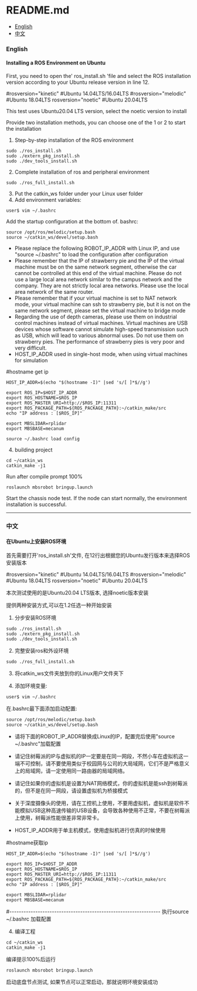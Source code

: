 # README.md

- [English](#english)
- [中文](#中文)



### English

#### Installing a ROS Environment on Ubuntu

First, you need to open the' ros_install.sh 'file and select the ROS installation version according to your Ubuntu release version in line 12.

#rosversion="kinetic" #Ubuntu 14.04LTS/16.04LTS
#rosversion="melodic" #Ubuntu 18.04LTS
rosversion="noetic" #Ubuntu 20.04LTS

This test uses Ubuntu20.04 LTS version, select the noetic version to install



Provide two installation methods, you can choose one of the 1 or 2 to start the installation

1. Step-by-step installation of the ROS environment

```shell
sudo ./ros_install.sh
sudo ./extern_pkg_install.sh
sudo ./dev_tools_install.sh
```

2. Complete installation of ros and peripheral environment

```shell
sudo ./ros_full_install.sh
```

3.   Put the catkin_ws folder under your Linux user folder
4. Add environment variables:

```shell
user$ vim ~/.bashrc
```

  Add the startup configuration at the bottom of. bashrc:

```shell
source /opt/ros/melodic/setup.bash
source ~/catkin_ws/devel/setup.bash
```

-   Please replace the following ROBOT_IP_ADDR with Linux IP, and use "source ~/.bashrc" to load the configuration after configuration
-   Please remember that the IP of strawberry pie and the IP of the virtual machine must be on the same network segment, otherwise the car cannot be controlled at this end of the virtual machine. Please do not use a large local area network similar to the campus network and the company. They are not strictly local area networks. Please use the local area network of the same router.
-   Please remember that if your virtual machine is set to NAT network mode, your virtual machine can ssh to strawberry pie, but it is not on the same network segment, please set the virtual machine to bridge mode
-   Regarding the use of depth cameras, please use them on industrial control machines instead of virtual machines. Virtual machines are USB devices whose software cannot simulate high-speed transmission such as USB, which will lead to various abnormal uses. Do not use them on strawberry pies. The performance of strawberry pies is very poor and very difficult.
-   HOST_IP_ADDR used in single-host mode, when using virtual machines for simulation

#hostname get ip

```shell
HOST_IP_ADDR=$(echo "$(hostname -I)" |sed 's/[ ]*$//g')

export ROS_IP=$HOST_IP_ADDR
export ROS_HOSTNAME=$ROS_IP
export ROS_MASTER_URI=http://$ROS_IP:11311
export ROS_PACKAGE_PATH=${ROS_PACKAGE_PATH}:~/catkin_make/src
echo "IP address : [$ROS_IP]"

export MBSLIDAR=rplidar
export MBSBASE=mecanum

```

```shell
source ~/.bashrc load config
```

4. building project

```shell
cd ~/catkin_ws
catkin_make -j1
```

Run after compile prompt 100%

```shell
roslaunch mbsrobot bringup.launch
```

Start the chassis node test. If the node can start normally, the environment installation is successful.

---

### 中文

#### 在Ubuntu上安装ROS环境

首先需要打开'ros_install.sh'文件, 在12行出根据您的Ubuntu发行版本来选择ROS安装版本

#rosversion="kinetic" #Ubuntu  14.04LTS/16.04LTS
#rosversion="melodic" #Ubuntu 18.04LTS
rosversion="noetic"  #Ubuntu 20.04LTS

本次测试使用的是Ubuntu20.04 LTS版本, 选择noetic版本安装



提供两种安装方式,可以在1.2任选一种开始安装

1. 分步安装ROS环境

```shell
sudo ./ros_install.sh
sudo ./extern_pkg_install.sh
sudo ./dev_tools_install.sh
```

2. 完整安装ros和外设环境

```shell
sudo ./ros_full_install.sh
```

3.   将catkin_ws文件夹放到你的Linux用户文件夹下

4.   添加环境变量:

```shell
user$ vim ~/.bashrc
```

   在.bashrc最下面添加启动配置:

```shell
source /opt/ros/melodic/setup.bash
source ~/catkin_ws/devel/setup.bash
```

-   请将下面的ROBOT_IP_ADDR替换成Linux的IP，配置完后使用"source ~/.bashrc"加载配置

-   请记住树莓派的IP与虚拟机的IP一定要是在同一网段，不然小车在虚拟机这一端不可控制，请不要使用类似于校园网与公司的大局域网，它们不是严格意义上的局域网，请一定使用同一路由器的局域网络。

-   请记住如果你的虚拟机是设置为NAT网络模式，你的虚拟机是能ssh到树莓派的，但不是在同一网段，请设置虚拟机为桥接模式

-   关于深度摄像头的使用，请在工控机上使用，不要用虚拟机，虚拟机是软件不能模拟USB这种高速传输的USB设备，会导致各种使用不正常，不要在树莓派上使用，树莓派性能很差非常非常卡。

-   HOST_IP_ADDR用于单主机模式，使用虚拟机进行仿真的时候使用

#hostname获取ip

```shell
HOST_IP_ADDR=$(echo "$(hostname -I)" |sed 's/[ ]*$//g')

export ROS_IP=$HOST_IP_ADDR
export ROS_HOSTNAME=$ROS_IP
export ROS_MASTER_URI=http://$ROS_IP:11311
export ROS_PACKAGE_PATH=${ROS_PACKAGE_PATH}:~/catkin_make/src
echo "IP address : [$ROS_IP]"

export MBSLIDAR=rplidar
export MBSBASE=mecanum
```

#----------------------------------------------------------------
执行source ~/.bashrc 加载配置

4. 编译工程

```shell
cd ~/catkin_ws
catkin_make -j1
```

编译提示100%后运行

```shell
roslaunch mbsrobot bringup.launch
```

启动底盘节点测试, 如果节点可以正常启动，那就说明环境安装成功
